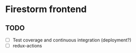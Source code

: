 # Firestorm frontend


## TODO

- [ ] Test coverage and continuous integration (deployment?)
- [ ] redux-actions
